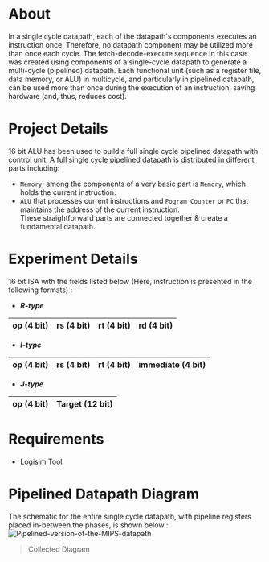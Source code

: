 # About
In a single cycle datapath, each of the datapath's components executes an instruction once. Therefore, no datapath component may be utilized more than once each cycle. The fetch-decode-execute sequence in this case was created using components of a single-cycle datapath to generate a multi-cycle (pipelined) datapath. Each functional unit (such as a register file, data memory, or ALU) in multicycle, and particularly in pipelined datapath, can be used more than once during the execution of an instruction, saving hardware (and, thus, reduces cost).
# Project Details
16 bit ALU has been used to  build a full single cycle pipelined datapath with control unit. A full single cycle pipelined datapath is distributed in different parts including:<br/>
- `Memory`; among the components of a very basic part is `Memory`, which holds the current instruction.
- `ALU` that processes current instructions and `Pogram Counter` or `PC` that maintains the address of the current instruction.<br/>
These straightforward parts are connected together & create a fundamental datapath.
# Experiment Details
16 bit ISA with the fields listed below (Here, instruction is presented in the following formats) :<br/>
- **_R-type_**<br/>

| op (4 bit)  | rs (4 bit)  | rt (4 bit)  | rd (4 bit)  |
| ----------- | ----------- | ----------- | ----------- |
- **_I-type_**<br/>

| op (4 bit)  | rs (4 bit)  | rt (4 bit)  | immediate (4 bit)  |
| ----------- | ----------- | ----------- | ------------------ |
- **_J-type_**<br/>

| op (4 bit)  | Target (12 bit)  | 
| ----------- | ---------------- | 

# Requirements
- Logisim Tool
# Pipelined Datapath Diagram
The schematic for the entire single cycle datapath, with pipeline registers placed in-between the phases, is shown below :<br/>
![Pipelined-version-of-the-MIPS-datapath](https://user-images.githubusercontent.com/66734379/189549236-6077a273-8347-4b39-86fb-42450b547222.png)<br/>
> Collected Diagram
